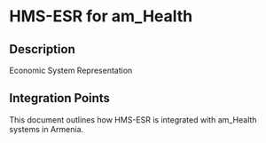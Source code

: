 # HMS-ESR for am_Health

## Description

Economic System Representation

## Integration Points

This document outlines how HMS-ESR is integrated with am_Health systems in Armenia.
